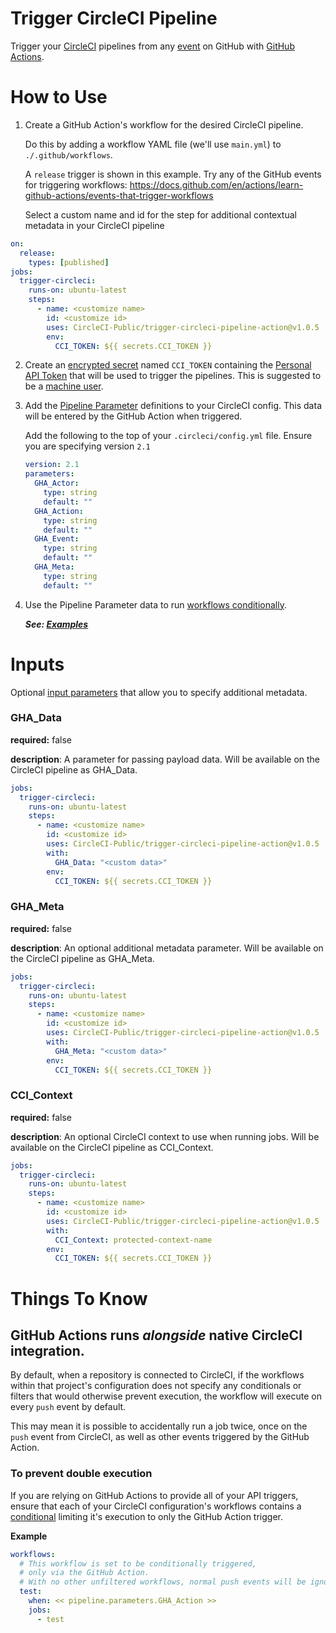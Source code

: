 # Trigger CircleCI Pipeline

Trigger your [CircleCI](https://circleci.com/) pipelines from any [event](https://docs.github.com/en/actions/learn-github-actions/events-that-trigger-workflows) on GitHub with [GitHub Actions](https://github.com/features/actions).

# How to Use

1. Create a GitHub Action's workflow for the desired CircleCI pipeline.

   Do this by adding a workflow YAML file (we'll use `main.yml`) to `./.github/workflows`.

   A `release` trigger is shown in this example. Try any of the GitHub events for triggering workflows:
   https://docs.github.com/en/actions/learn-github-actions/events-that-trigger-workflows

   Select a custom name and id for the step for additional contextual metadata in your CircleCI pipeline

```yaml
on:
  release:
    types: [published]
jobs:
  trigger-circleci:
    runs-on: ubuntu-latest
    steps:
      - name: <customize name>
        id: <customize id>
        uses: CircleCI-Public/trigger-circleci-pipeline-action@v1.0.5
        env:
          CCI_TOKEN: ${{ secrets.CCI_TOKEN }}
```

2. Create an [encrypted secret](https://docs.github.com/en/actions/security-guides/encrypted-secrets#creating-encrypted-secrets-for-a-repository) named `CCI_TOKEN` containing the [Personal API Token](https://circleci.com/docs/2.0/managing-api-tokens/) that will be used to trigger the pipelines. This is suggested to be a [machine user](https://docs.github.com/en/developers/overview/managing-deploy-keys#machine-users).

3. Add the [Pipeline Parameter](https://circleci.com/docs/2.0/pipeline-variables/) definitions to your CircleCI config. This data will be entered by the GitHub Action when triggered.

   Add the following to the top of your `.circleci/config.yml` file. Ensure you are specifying version `2.1`

   ```yaml
   version: 2.1
   parameters:
     GHA_Actor:
       type: string
       default: ""
     GHA_Action:
       type: string
       default: ""
     GHA_Event:
       type: string
       default: ""
     GHA_Meta:
       type: string
       default: ""
   ```

4. Use the Pipeline Parameter data to run [workflows conditionally](https://circleci.com/docs/2.0/pipeline-variables/#conditional-workflows).

   **_See: [Examples](https://github.com/CircleCI-Public/trigger-circleci-pipeline-action/tree/main/examples)_**

# Inputs

Optional [input parameters](https://docs.github.com/en/actions/creating-actions/metadata-syntax-for-github-actions#inputs) that allow you to specify additional metadata.

### GHA_Data

**required:** false

**description**: A parameter for passing payload data. Will be available on the CircleCI pipeline as GHA_Data.

```yaml
jobs:
  trigger-circleci:
    runs-on: ubuntu-latest
    steps:
      - name: <customize name>
        id: <customize id>
        uses: CircleCI-Public/trigger-circleci-pipeline-action@v1.0.5
        with:
          GHA_Data: "<custom data>"
        env:
          CCI_TOKEN: ${{ secrets.CCI_TOKEN }}
```

### GHA_Meta

**required:** false

**description**: An optional additional metadata parameter. Will be available on the CircleCI pipeline as GHA_Meta.

```yaml
jobs:
  trigger-circleci:
    runs-on: ubuntu-latest
    steps:
      - name: <customize name>
        id: <customize id>
        uses: CircleCI-Public/trigger-circleci-pipeline-action@v1.0.5
        with:
          GHA_Meta: "<custom data>"
        env:
          CCI_TOKEN: ${{ secrets.CCI_TOKEN }}
```

### CCI_Context

**required:** false

**description**: An optional CircleCI context to use when running jobs. Will be available on the CircleCI pipeline as CCI_Context.

```yaml
jobs:
  trigger-circleci:
    runs-on: ubuntu-latest
    steps:
      - name: <customize name>
        id: <customize id>
        uses: CircleCI-Public/trigger-circleci-pipeline-action@v1.0.5
        with:
          CCI_Context: protected-context-name
        env:
          CCI_TOKEN: ${{ secrets.CCI_TOKEN }}
```

# Things To Know

## GitHub Actions runs _alongside_ native CircleCI integration.

By default, when a repository is connected to CircleCI, if the workflows within that project's configuration does not specify any conditionals or filters that would otherwise prevent execution, the workflow will execute on every `push` event by default.

This may mean it is possible to accidentally run a job twice, once on the `push` event from CircleCI, as well as other events triggered by the GitHub Action.

### To prevent double execution

If you are relying on GitHub Actions to provide all of your API triggers, ensure that each of your CircleCI configuration's workflows contains a [conditional](https://circleci.com/docs/2.0/pipeline-variables/#conditional-workflows) limiting it's execution to only the GitHub Action trigger.

**Example**

```yaml
workflows:
  # This workflow is set to be conditionally triggered,
  # only via the GitHub Action.
  # With no other unfiltered workflows, normal push events will be ignored.
  test:
    when: << pipeline.parameters.GHA_Action >>
    jobs:
      - test
```
